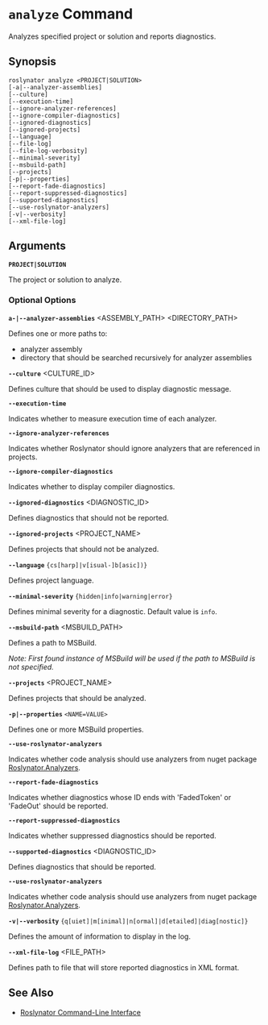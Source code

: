 
# `analyze` Command

Analyzes specified project or solution and reports diagnostics.

## Synopsis

```
roslynator analyze <PROJECT|SOLUTION>
[-a|--analyzer-assemblies]
[--culture]
[--execution-time]
[--ignore-analyzer-references]
[--ignore-compiler-diagnostics]
[--ignored-diagnostics]
[--ignored-projects]
[--language]
[--file-log]
[--file-log-verbosity]
[--minimal-severity]
[--msbuild-path]
[--projects]
[-p|--properties]
[--report-fade-diagnostics]
[--report-suppressed-diagnostics]
[--supported-diagnostics]
[--use-roslynator-analyzers]
[-v|--verbosity]
[--xml-file-log]
```

## Arguments

**`PROJECT|SOLUTION`**

The project or solution to analyze.

### Optional Options

**`a-|--analyzer-assemblies`** <ASSEMBLY_PATH> <DIRECTORY_PATH>

Defines one or more paths to:

* analyzer assembly
* directory that should be searched recursively for analyzer assemblies

**`--culture`** <CULTURE_ID>

Defines culture that should be used to display diagnostic message.

**`--execution-time`**

Indicates whether to measure execution time of each analyzer.

**`--ignore-analyzer-references`**

Indicates whether Roslynator should ignore analyzers that are referenced in projects.

**`--ignore-compiler-diagnostics`**

Indicates whether to display compiler diagnostics.

**`--ignored-diagnostics`** <DIAGNOSTIC_ID>

Defines diagnostics that should not be reported.

**`--ignored-projects`** <PROJECT_NAME>

Defines projects that should not be analyzed.

**`--language`** `{cs[harp]|v[isual-]b[asic])}`

Defines project language.

**`--minimal-severity`** `{hidden|info|warning|error}`

Defines minimal severity for a diagnostic. Default value is `info`.

**`--msbuild-path`** <MSBUILD_PATH>

Defines a path to MSBuild.

*Note: First found instance of MSBuild will be used if the path to MSBuild is not specified.*

**`--projects`** <PROJECT_NAME>

Defines projects that should be analyzed.

**`-p|--properties`** `<NAME=VALUE>`

Defines one or more MSBuild properties.

**`--use-roslynator-analyzers`**

Indicates whether code analysis should use analyzers from nuget package [Roslynator.Analyzers](https://nuget.org/packages/Roslynator.Analyzers).

**`--report-fade-diagnostics`**

Indicates whether diagnostics whose ID ends with 'FadedToken' or 'FadeOut' should be reported.

**`--report-suppressed-diagnostics`**

Indicates whether suppressed diagnostics should be reported.

**`--supported-diagnostics`** <DIAGNOSTIC_ID>

Defines diagnostics that should be reported.

**`--use-roslynator-analyzers`**

Indicates whether code analysis should use analyzers from nuget package [Roslynator.Analyzers](https://nuget.org/packages/Roslynator.Analyzers).

**`-v|--verbosity`** `{q[uiet]|m[inimal]|n[ormal]|d[etailed]|diag[nostic]}`

Defines the amount of information to display in the log.

**`--xml-file-log`** <FILE_PATH>

Defines path to file that will store reported diagnostics in XML format.

## See Also

* [Roslynator Command-Line Interface](README.md)

